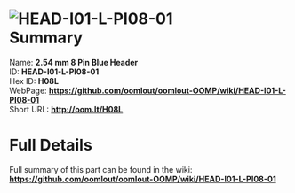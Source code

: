 
![HEAD-I01-L-PI08-01](https://github.com/oomlout/oomlout-OOMP/blob/master/parts/HEAD-I01-L-PI08-01/HEAD-I01-L-PI08-01_420.jpg)   
Summary
=================
  
Name: __2.54 mm 8 Pin Blue Header__    
ID: __HEAD-I01-L-PI08-01__   
Hex ID: __H08L__   
WebPage: __https://github.com/oomlout/oomlout-OOMP/wiki/HEAD-I01-L-PI08-01__   
Short URL: __http://oom.lt/H08L__   

Full Details
==========================
Full summary of this part can be found in the wiki:   
__https://github.com/oomlout/oomlout-OOMP/wiki/HEAD-I01-L-PI08-01__    

